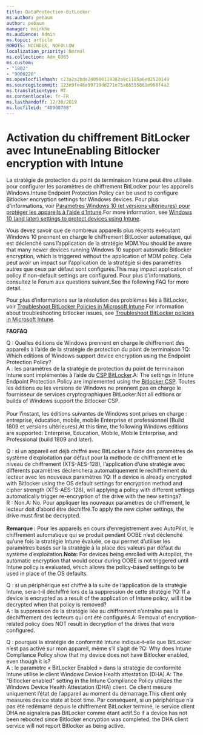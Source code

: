 ```yaml
---
title: DataProtection-BitLocker
ms.author: pebaum
author: pebaum
manager: mnirkhe
ms.audience: Admin
ms.topic: article
ROBOTS: NOINDEX, NOFOLLOW
localization_priority: Normal
ms.collection: Adm_O365
ms.custom:
- "1802"
- "9000220"
ms.openlocfilehash: c23a2a2bde240900119382a9c1185a6e02520149
ms.sourcegitcommit: 123e9fe46e99719dd271e75a66555861e968f4a2
ms.translationtype: MT
ms.contentlocale: fr-FR
ms.lasthandoff: 12/30/2019
ms.locfileid: "40908708"
---
```

# <a name="enabling-bitlocker-encryption-with-intune"></a><span data-ttu-id="50140-102">Activation du chiffrement BitLocker avec Intune</span><span class="sxs-lookup"><span data-stu-id="50140-102">Enabling Bitlocker encryption with Intune</span></span>

 <span data-ttu-id="50140-103">La stratégie de protection du point de terminaison Intune peut être utilisée pour configurer les paramètres de chiffrement BitLocker pour les appareils Windows.</span><span class="sxs-lookup"><span data-stu-id="50140-103">Intune Endpoint Protection Policy can be used to configure Bitlocker encryption settings for Windows devices.</span></span> <span data-ttu-id="50140-104">Pour plus d’informations, voir [Paramètres Windows 10 (et versions ultérieures) pour protéger les appareils à l’aide d’Intune](https://docs.microsoft.com/intune/endpoint-protection-windows-10#windows-encryption).</span><span class="sxs-lookup"><span data-stu-id="50140-104">For more information, see [Windows 10 (and later) settings to protect devices using Intune](https://docs.microsoft.com/intune/endpoint-protection-windows-10#windows-encryption).</span></span>
 
<span data-ttu-id="50140-105">Vous devez savoir que de nombreux appareils plus récents exécutant Windows 10 prennent en charge le chiffrement BitLocker automatique, qui est déclenché sans l’application de la stratégie MDM.</span><span class="sxs-lookup"><span data-stu-id="50140-105">You should be aware that many newer devices running Windows 10 support automatic Bitlocker encryption, which is triggered without the application of MDM policy.</span></span> <span data-ttu-id="50140-106">Cela peut avoir un impact sur l’application de la stratégie si des paramètres autres que ceux par défaut sont configurés.</span><span class="sxs-lookup"><span data-stu-id="50140-106">This may impact application of policy if non-default settings are configured.</span></span> <span data-ttu-id="50140-107">Pour plus d’informations, consultez le Forum aux questions suivant.</span><span class="sxs-lookup"><span data-stu-id="50140-107">See the following FAQ for more detail.</span></span>
 
<span data-ttu-id="50140-108">Pour plus d’informations sur la résolution des problèmes liés à BitLocker, voir [Troubleshoot BitLocker Policies in Microsoft Intune](https://docs.microsoft.com/intune/protect/troubleshoot-bitlocker-policies).</span><span class="sxs-lookup"><span data-stu-id="50140-108">For information about troubleshooting bitlocker issues, see [Troubleshoot BitLocker policies in Microsoft Intune](https://docs.microsoft.com/intune/protect/troubleshoot-bitlocker-policies).</span></span>
 
 
<span data-ttu-id="50140-109">**FAQ**</span><span class="sxs-lookup"><span data-stu-id="50140-109">**FAQ**</span></span>

 <span data-ttu-id="50140-110">Q : Quelles éditions de Windows prennent en charge le chiffrement des appareils à l’aide de la stratégie de protection du point de terminaison ?</span><span class="sxs-lookup"><span data-stu-id="50140-110">Q: Which editions of Windows support device encryption using the Endpoint Protection Policy?</span></span><br>
 <span data-ttu-id="50140-111">A : les paramètres de la stratégie de protection du point de terminaison Intune sont implémentés à l’aide du [CSP BitLocker](https://docs.microsoft.com/windows/client-management/mdm/bitlocker-csp).</span><span class="sxs-lookup"><span data-stu-id="50140-111">A: The settings in Intune Endpoint Protection Policy  are implemented using the [Bitlocker CSP](https://docs.microsoft.com/windows/client-management/mdm/bitlocker-csp).</span></span> <span data-ttu-id="50140-112">Toutes les éditions ou les versions de Windows ne prennent pas en charge le fournisseur de services cryptographiques BitLocker.</span><span class="sxs-lookup"><span data-stu-id="50140-112">Not all editions or builds of Windows support the Bitlocker CSP.</span></span> <br><br>
      <span data-ttu-id="50140-113">Pour l’instant, les éditions suivantes de Windows sont prises en charge : entreprise, éducation, mobile, mobile Enterprise et professionnel (Build 1809 et versions ultérieures).</span><span class="sxs-lookup"><span data-stu-id="50140-113">At this time, the following Windows editions are supported: Enterprise, Education, Mobile, Mobile Enterprise, and Professional (build 1809 and later).</span></span>
 
<span data-ttu-id="50140-114">Q : si un appareil est déjà chiffré avec BitLocker à l’aide des paramètres de système d’exploitation par défaut pour la méthode de chiffrement et le niveau de chiffrement (XTS-AES-128), l’application d’une stratégie avec différents paramètres déclenchera automatiquement le rechiffrement du lecteur avec les nouveaux paramètres ?</span><span class="sxs-lookup"><span data-stu-id="50140-114">Q: If a device is already encrypted with Bitlocker using the OS default settings for encryption method and cipher strength (XTS-AES-128), will applying a policy with different settings automatically trigger re-encryption of the drive with the new settings?</span></span><br>
<span data-ttu-id="50140-115">R : Non.</span><span class="sxs-lookup"><span data-stu-id="50140-115">A: No.</span></span> <span data-ttu-id="50140-116">Pour appliquer les nouveaux paramètres de chiffrement, le lecteur doit d’abord être déchiffré.</span><span class="sxs-lookup"><span data-stu-id="50140-116">To apply the new cipher settings, the drive must first be decrypted.</span></span><br><br>
<span data-ttu-id="50140-117">**Remarque :** Pour les appareils en cours d’enregistrement avec AutoPilot, le chiffrement automatique qui se produit pendant OOBE n’est déclenché qu’une fois la stratégie Intune évaluée, ce qui permet d’utiliser les paramètres basés sur la stratégie à la place des valeurs par défaut du système d’exploitation.</span><span class="sxs-lookup"><span data-stu-id="50140-117">**Note:** For devices being enrolled with Autopilot, the automatic encryption that would occur during OOBE is not triggered until Intune policy is evaluated, which allows the policy-based settings to be used in place of the OS defaults.</span></span>
 
<span data-ttu-id="50140-118">Q : si un périphérique est chiffré à la suite de l’application de la stratégie Intune, sera-t-il déchiffré lors de la suppression de cette stratégie ?</span><span class="sxs-lookup"><span data-stu-id="50140-118">Q: If a device is encrypted as a result of the  application of Intune policy, will it be decrypted when that policy is removed?</span></span><br>
<span data-ttu-id="50140-119">A : la suppression de la stratégie liée au chiffrement n’entraîne pas le déchiffrement des lecteurs qui ont été configurés.</span><span class="sxs-lookup"><span data-stu-id="50140-119">A: Removal of encryption-related policy does NOT result in decryption of the drives that were configured.</span></span>
 
<span data-ttu-id="50140-120">Q : pourquoi la stratégie de conformité Intune indique-t-elle que BitLocker n’est pas activé sur mon appareil, même s’il s’agit de ?</span><span class="sxs-lookup"><span data-stu-id="50140-120">Q: Why does Intune Compliance Policy show that my device does not have Bitlocker enabled, even though it is?</span></span><br>
<span data-ttu-id="50140-121">A : le paramètre « BitLocker Enabled » dans la stratégie de conformité Intune utilise le client Windows Device Health attestation (DHA).</span><span class="sxs-lookup"><span data-stu-id="50140-121">A: The "Bitlocker enabled" setting in the Intune Compliance Policy utilizes the Windows Device Health Attestation  (DHA) client.</span></span> <span data-ttu-id="50140-122">Ce client mesure uniquement l’état de l’appareil au moment du démarrage.</span><span class="sxs-lookup"><span data-stu-id="50140-122">This client only measures device state at boot time.</span></span> <span data-ttu-id="50140-123">Par conséquent, si un périphérique n’a pas été redémarré depuis le chiffrement BitLocker terminé, le service client DHA ne signalera pas BitLocker comme étant actif.</span><span class="sxs-lookup"><span data-stu-id="50140-123">So if a device has not been rebooted since Bitlocker encryption was completed, the DHA client service will not report Bitlocker as being active.</span></span>
 
 